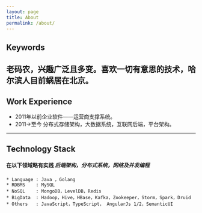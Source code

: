 ```yaml
---
layout: page
title: About
permalink: /about/
---
```

## Keywords
老码农，兴趣广泛且多变。喜欢一切有意思的技术，哈尔滨人目前蜗居在北京。
----
## Work Experience
* 2011年以前企业软件——运营商支撑系统。
* 2011->至今 分布式存储架构，大数据系统，互联网后端，平台架构。
----
## Technology Stack
####    在以下领域略有实践 *后端架构，分布式系统，网络及并发编程*

    * Language : Java ，Golang
    * RDBMS    : MySQL
    * NoSQL    : MongoDB，LevelDB，Redis
    * BigData  : Hadoop，Hive，HBase，Kafka，Zookeeper，Storm，Spark，Druid
    * Others   : JavaScript，TypeScript， AngularJs 1/2，SemanticUI

